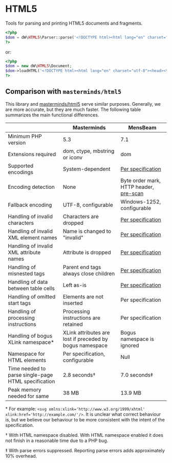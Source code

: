 # HTML5

Tools for parsing and printing HTML5 documents and fragments.

```php
<?php
$dom = dW\HTML5\Parser::parse('<!DOCTYPE html><html lang="en" charset="utf-8"><head><title>Ook!</title></head><body><h1>Ook!</h1><p>Ook-ook? Oooook. Ook ook oook ook oooooook ook ooook ook.</p><p>Eek!</p></body></html>');
?>
```

or:

```php
<?php
$dom = new dW\HTML5\Document;
$dom->loadHTML('<!DOCTYPE html><html lang="en" charset="utf-8"><head><title>Ook!</title></head><body><h1>Ook!</h1><p>Ook-ook? Oooook. Ook ook oook ook oooooook ook ooook ook.</p><p>Eek!</p></body></html>');
?>
```

## Comparison with `masterminds/html5`

This library and [masterminds/html5](https://packagist.org/packages/masterminds/html5) serve similar purposes. Generally, we are more accurate, but they are much faster. The following table summarizes the main functional differences.

|                                                     | Masterminds                                              | MensBeam                               |
|-----------------------------------------------------|----------------------------------------------------------|----------------------------------------|
| Minimum PHP version                                 | 5.3                                                      | 7.1                                    |
| Extensions required                                 | dom, ctype, mbstring or iconv                            | dom                                    |
| Supported encodings                                 | System-dependent                                         | [Per specification](https://html.spec.whatwg.org/multipage/parsing.html#character-encodings) |
| Encoding detection                                  | None                                                     | Byte order mark, HTTP header, [pre-scan](https://html.spec.whatwg.org/multipage/parsing.html#prescan-a-byte-stream-to-determine-its-encoding) |
| Fallback encoding                                   | UTF-8, configurable                                      | Windows-1252, configurable             |
| Handling of invalid characters                      | Characters are dropped                                   | [Per specification](https://encoding.spec.whatwg.org/#concept-encoding-process) |
| Handling of invalid XML element names               | Name is changed to "invalid"                             | [Per specification](https://html.spec.whatwg.org/multipage/parsing.html#coercing-an-html-dom-into-an-infoset) |
| Handling of invalid XML attribute names             | Attribute is dropped                                     | [Per specification](https://html.spec.whatwg.org/multipage/parsing.html#coercing-an-html-dom-into-an-infoset) |
| Handling of misnested tags                          | Parent end tags always close children                    | [Per specification](https://html.spec.whatwg.org/multipage/parsing.html#an-introduction-to-error-handling-and-strange-cases-in-the-parser) |
| Handling of data between table cells                | Left as-is                                               | [Per specification](https://html.spec.whatwg.org/multipage/parsing.html#an-introduction-to-error-handling-and-strange-cases-in-the-parser) |
| Handling of omitted start tags                      | Elements are not inserted                                | Per specification                      |
| Handling of processing instructions                 | Processing instructions are retained                     | Per specification                      |
| Handling of bogus XLink namespace\*                 | XLink attributes are lost if preceded by bogus namespace | Bogus namespace is ignored             |
| Namespace for HTML elements                         | Per specification, configurable                          | Null                                   |
| Time needed to parse single-page HTML specification | 2.8 seconds†                                             | 7.0 seconds‡                           |
| Peak memory needed for same                         | 38 MB                                                    | 13.9 MB                                |

\* For example: `<svg xmlns:xlink='http://www.w3.org/1999/xhtml' xlink:href='http://example.com/'/>`. It is unclear what correct behaviour is, but we believe our behaviour to be more consistent with the intent of the specification.

† With HTML namespace disabled. With HTML namespace enabled it does not finish in a reasonable time due to a PHP bug.

‡ With parse errors suppressed. Reporting parse errors adds approximately 10% overhead.
